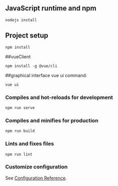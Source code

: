 
## JavaScript runtime and npm
```
nodejs install
```

## Project setup
```
npm install
```

##vueClient
```
npm install -g @vue/cli
```

##graphical interface vue ui command:
```
vue ui
```

### Compiles and hot-reloads for development
```
npm run serve
```

### Compiles and minifies for production
```
npm run build
```

### Lints and fixes files
```
npm run lint
```

### Customize configuration
See [Configuration Reference](https://cli.vuejs.org/config/).

